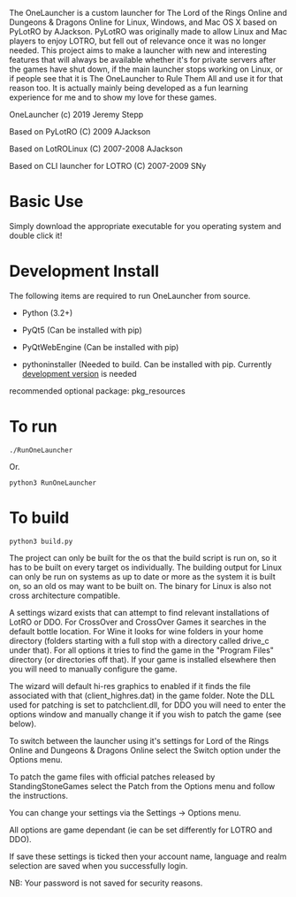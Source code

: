 The OneLauncher is a custom launcher for The Lord of the Rings Online and Dungeons & Dragons Online
for Linux, Windows, and Mac OS X based on PyLotRO by AJackson. PyLotRO
was originally made to allow Linux and Mac players to enjoy LOTRO, but fell
out of relevance once it was no longer needed. This project aims to make a launcher
with new and interesting features that will always be available whether it's for private
servers after the games have shut down, if the main launcher stops working on Linux, or
if people see that it is The OneLauncher to Rule Them All and use it for that reason too.
It is actually mainly being developed as a fun learning experience for me and to show my
love for these games.

OneLauncher
(c) 2019 Jeremy Stepp

Based on PyLotRO
(C) 2009 AJackson

Based on LotROLinux
(C) 2007-2008 AJackson

Based on CLI launcher for
LOTRO (C) 2007-2009 SNy

# Basic Use

 Simply download the appropriate executable for you operating system and double click it!

# Development Install

The following items are required
to run OneLauncher from source.

-   Python (3.2+)
-   PyQt5 (Can be installed with pip)
-   PyQtWebEngine (Can be installed with pip)

-   pythoninstaller (Needed to build. Can be installed with pip.
    Currently [development version](https://github.com/pyinstaller/pyinstaller/archive/develop.zip) is needed

recommended optional package:
pkg_resources

# To run

`./RunOneLauncher`

Or.

`python3 RunOneLauncher`

# To build

`python3 build.py`

The project can only be built for the os that the build script is run on,
so it has to be built on every target os individually. The building output
for Linux can only be run on systems as up to date or more as the system it
is built on, so an old os may want to be built on. The binary for Linux is
also not cross architecture compatible.

A settings wizard exists that can attempt to
find relevant installations of LotRO or DDO.
For CrossOver and CrossOver Games it searches
in the default bottle location. For Wine it
looks for wine folders in your home directory
(folders starting with a full stop with a
directory called drive_c under that). For all
options it tries to find the game in the
"Program Files" directory (or directories off
that). If your game is installed elsewhere then
you will need to manually configure the game.

The wizard will default hi-res graphics to
enabled if it finds the file associated with
that (client_highres.dat) in the game folder.
Note the DLL used for patching is set to
patchclient.dll, for DDO you will need to enter
the options window and manually change it if
you wish to patch the game (see below).

To switch between the launcher using it's
settings for Lord of the Rings Online and
Dungeons & Dragons Online select the Switch
option under the Options menu.

To patch the game files with official patches
released by StandingStoneGames select the
Patch from the Options menu and follow the
instructions.

You can change your settings via the
Settings -> Options menu.

All options are game dependant (ie can be set
differently for LOTRO and DDO).

If save these settings is ticked then your
account name, language and realm selection
are saved when you successfully login.

NB: Your password is not saved for security
reasons.
